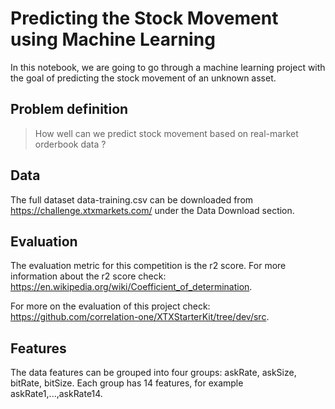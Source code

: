 # Predicting the Stock Movement using Machine Learning

In this notebook, we are going to go through a machine learning project with the goal of predicting the stock movement of an unknown asset.

## Problem definition

> How well can we  predict stock movement based on real-market orderbook data ?

## Data

The full dataset data-training.csv can be downloaded from https://challenge.xtxmarkets.com/ under the Data Download section.

## Evaluation

The evaluation metric for this competition is the r2 score. For more information about the r2 score check: https://en.wikipedia.org/wiki/Coefficient_of_determination.

For more on the evaluation of this project check: https://github.com/correlation-one/XTXStarterKit/tree/dev/src.

## Features

The data features can be grouped into four groups: askRate, askSize, bitRate, bitSize. Each group has 14 features, for example askRate1,...,askRate14.  
